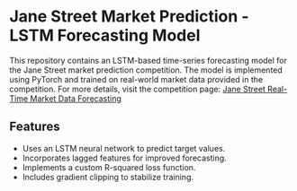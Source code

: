 # Jane Street Market Prediction - LSTM Forecasting Model

This repository contains an LSTM-based time-series forecasting model for the Jane Street market prediction competition. The model is implemented using PyTorch and trained on real-world market data provided in the competition. For more details, visit the competition page: [Jane Street Real-Time Market Data Forecasting](https://www.kaggle.com/competitions/jane-street-real-time-market-data-forecasting)

## Features
- Uses an LSTM neural network to predict target values.
- Incorporates lagged features for improved forecasting.
- Implements a custom R-squared loss function.
- Includes gradient clipping to stabilize training.
